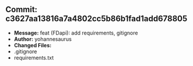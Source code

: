 ## Commit: c3627aa13816a7a4802cc5b86b1fad1add678805
- **Message:** feat (FDapi): add requirements, gitignore
- **Author:** yohannesaurus
- **Changed Files:**
- .gitignore
- requirements.txt
